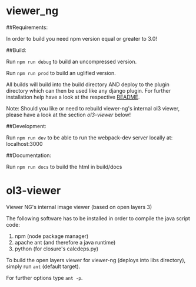 # viewer_ng

##Requirements:

In order to build you need npm version equal or greater to 3.0!

##Build:

Run ```npm run debug``` to build an uncompressed version.

Run ```npm run prod``` to build an uglified version.

All builds will build into the build directory AND deploy to the plugin directory
which can then be used like any django plugin.
For further installation help have a look at the respective [README](plugin/viewer-ng/README.md).

Note: Should you like or need to rebuild viewer-ng's internal ol3 viewer,
      please have a look at the section *ol3-viewer* below!

##Development:

Run ```npm run dev``` to be able to run the webpack-dev server locally at:
localhost:3000

##Documentation:

Run ```npm run docs``` to build the html in build/docs



# ol3-viewer
Viewer NG's internal image viewer (based on open layers 3)

The following software has to be installed in order to compile the java script code:

1. npm (node package manager)
2. apache ant (and therefore a java runtime)
3. python (for closure's calcdeps.py)

To build the open layers viewer for viewer-ng (deploys into libs directory),
simply run ```ant``` (default target).

For further options type ```ant -p```.
